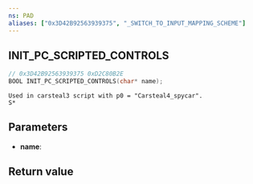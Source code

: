 ```yaml
---
ns: PAD
aliases: ["0x3D42B92563939375", "_SWITCH_TO_INPUT_MAPPING_SCHEME"]
---
```

## INIT_PC_SCRIPTED_CONTROLS

```c
// 0x3D42B92563939375 0xD2C80B2E
BOOL INIT_PC_SCRIPTED_CONTROLS(char* name);
```

```
Used in carsteal3 script with p0 = "Carsteal4_spycar".
S*
```

## Parameters
* **name**: 

## Return value
